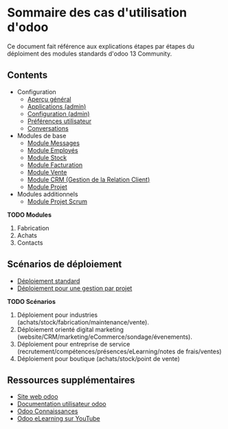# Sommaire des cas d'utilisation d'odoo

Ce document fait référence aux explications étapes par étapes du déploiment des modules standards d'odoo 13 Community.

## Contents 

<!--ts-->

* Configuration
    * [Aperçu général](./odoo-overview-fr.md)
    * [Applications (admin)](./odoo-applications-fr.md)
    * [Configuration (admin)](./odoo-configuration-fr.md)
    * [Préférences utilisateur](./odoo-user-preferences-fr.md)
    * [Conversations](./odoo-conversations.md)
* Modules de base
    * [Module Messages](./odoo-mod-messages-fr.md)
    * [Module Employés](./odoo-mod-employee-fr.md)
    * [Module Stock](./odoo-mod-stock-fr.md)
    * [Module Facturation](./odoo-mod-facturation-fr.md)
    * [Module Vente](./odoo-mod-vente-fr.md)
    * [Module CRM (Gestion de la Relation Client)](./odoo-mod-crm-fr.md)
    * [Module Projet](./odoo-mod-projet-fr.md)
* Modules additionnels 
    * [Module Projet Scrum](./odoo-mod-add-project-scrum-fr.md)

<!--te-->

**TODO Modules**
1. Fabrication
1. Achats
1. Contacts

## Scénarios de déploiement 

<!--ts-->

* [Déploiement standard](./odoo-deploy-scenario-standard.md)
* [Déploiement pour une gestion par projet](./odoo-deploy-scenario-projet.md)

<!--te-->

**TODO Scénarios**
1. Déploiement pour industries (achats/stock/fabrication/maintenance/vente).
1. Déploiement orienté digital marketing (website/CRM/marketing/eCommerce/sondage/évenements).
1. Déploiement pour entreprise de service (recrutement/compétences/présences/eLearning/notes de frais/ventes)
1. Déploiement pour boutique (achats/stock/point de vente)

## Ressources supplémentaires 

- [Site web odoo](https://www.odoo.com/fr_FR/page/all-apps)
- [Documentation utilisateur odoo](https://www.odoo.com/documentation/user/13.0/fr/index.html)
- [Odoo Connaissances](https://www.odoo.com/fr_FR/slides)
- [Odoo eLearning sur YouTube](https://www.youtube.com/watch?v=u4uJTeqskxc&list=PL1-aSABtP6AD-t0GEoxMXgCa_qLsHs5PR)